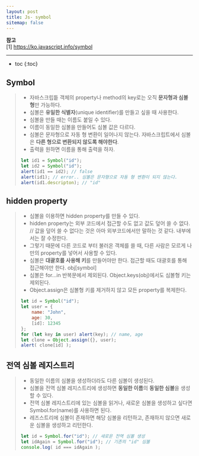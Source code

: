 ```yaml
---
layout: post
title: Js- symbol
sitemap: false
---
```


**참고**  
[1] <https://ko.javascript.info/symbol>    
* * *  

* toc
{:toc}

## Symbol
> * 자바스크립틑 객체의 property나 method의 key로는 오직 **문자형과 심볼형**만 가능하다.
> * 심볼은 **유일한 식별자**(unique identifier)를 만들고 싶을 때 사용한다.
> * 심볼을 만들 때는 이름도 붙일 수 있다.
> * 이름이 동일한 심볼을 만들어도 심볼 값은 다르다.
> * 심볼은 문자형으로 자동 형 변환이 일어나지 않는다. 자바스크립트에서 심볼은 **다른 형으로 변환되지 않도록 해야한다**.
> * 출력을 원하면 이름을 통해 출력을 하자.
> ~~~js
> let id1 = Symbol("id");
> let id2 = Symbol("id");
> alert(id1 == id2); // false
> alert(id1); // error.. 심볼은 문자형으로 자동 형 변환이 되지 않는다.
> alert(id1.descripton); // "id"
> ~~~

## hidden property
> * 심볼을 이용하면 hidden property를 만들 수 있다.
> * hidden property는 외부 코드에서 접근할 수도 없고 값도 덮어 쓸 수 없다. // 값을 덮어 쓸 수 없다는 것은 아마 외부코드에서만 말하는 것 같다. 내부에서는 잘 수정한다.
> * 그렇기 때문에 다른 코드로 부터 불러온 객체를 쓸 때, 다른 사람은 모르게 나만의 property를 넣어서 사용할 수 있다.
> * 심볼은 **대괄호를 사용해 키**를 만들어야만 한다. 접근할 때도 대괄호를 통해 접근해야만 한다. obj[symbol]
> * 심볼은 for...in 반복문에서 제외된다. Object.keys(obj)에서도 심볼형 키는 제외된다.
> * Object.assign은 심볼형 키를 제거하지 않고 모든 property를 복제한다.
> ~~~js
> let id = Symbol("id");
> let user = {
>     name: "John",
>     age: 30,
>     [id]: 12345
> };
> for (let key in user) alert(key); // name, age
> let clone = Object.assign({}, user);
> alert( clone[id] );
> ~~~

## 전역 심볼 레지스트리
> * 동일한 이름의 심볼을 생성하더라도 다른 심볼이 생성된다.
> * 심볼을 전역 심볼 레지스트리에 생성하면 **동일한 이름**의 **동일한 심볼**을 생성할 수 있다.
> * 전역 심볼 레지스트리에 있는 심볼을 읽거나, 새로운 심볼을 생성하고 싶다면 Symbol.for(name)를 사용하면 된다.
> * 레즈스트리에 심볼이 존재하면 해당 심볼을 리턴하고, 존재하지 않으면 새로운 심볼을 생성하고 리턴한다.
> ~~~js
> let id = Symbol.for("id"); // 새로운 전역 심볼 생성
> let idAgain = Symbol.for("id"); // 기존의 "id" 심볼
> console.log( id === idAgain );
> ~~~